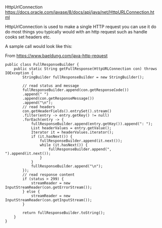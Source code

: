 HttpUrlConnection 
https://docs.oracle.com/javase/8/docs/api/java/net/HttpURLConnection.html

HttpUrlConnection is used to make a single  HTTP request you can use it do do most things you typically would with an http request such as handle cooks set headers etc.

A sample call would look like this:

From https://www.baeldung.com/java-http-request

    public class FullResponseBuilder {
        public static String getFullResponse(HttpURLConnection con) throws IOException {
            StringBuilder fullResponseBuilder = new StringBuilder();

            // read status and message
            fullResponseBuilder.append(con.getResponseCode())
            .append(" ")
            .append(con.getResponseMessage())
            .append("\n");
            // read headers
            con.getHeaderFields().entrySet().stream()
            .filter(entry -> entry.getKey() != null)
            .forEach(entry -> {
                fullResponseBuilder.append(entry.getKey()).append(": ");
                List headerValues = entry.getValue();
                Iterator it = headerValues.iterator();
                if (it.hasNext()) {
                    fullResponseBuilder.append(it.next());
                    while (it.hasNext()) {
                        fullResponseBuilder.append(", ").append(it.next());
                    }
                }
                fullResponseBuilder.append("\n");
            });
            // read response content
            if (status > 299) {
                streamReader = new InputStreamReader(con.getErrorStream());
            } else {
                streamReader = new InputStreamReader(con.getInputStream());
            }

            return fullResponseBuilder.toString();
        }
    }